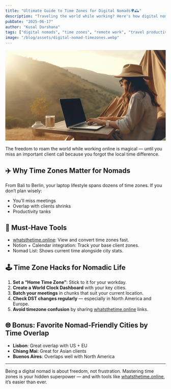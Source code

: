 ```yaml
---
title: "Ultimate Guide to Time Zones for Digital Nomads🌍🕰️"
description: "Traveling the world while working? Here's how digital nomads can master time zones, manage clients, and avoid scheduling disasters."
pubDate: "2025-06-17"
author: "Kusal Darshana"
tags: ["digital nomads", "time zones", "remote work", "travel productivity"]
image: "/blog/assets/digital-nomad-timezones.webp"
---
```


![Remote Work](assets/dn.webp)

The freedom to roam the world while working online is magical — until you miss an important client call because you forgot the local time difference.

## ✈️ Why Time Zones Matter for Nomads

From Bali to Berlin, your laptop lifestyle spans dozens of time zones. If you don’t plan wisely:
- You’ll miss meetings
- Overlap with clients shrinks
- Productivity tanks

## 🧰 Must-Have Tools

- [whatsthetime.online](https://whatsthetime.online): View and convert time zones fast.
- Notion + Calendar integration: Track your base client zones.
- Nomad List: Shows current time alongside city stats.

## 🕹️ Time Zone Hacks for Nomadic Life

1. **Set a “Home Time Zone”**: Stick to it for your workday.
2. **Create a World Clock Dashboard** with your key cities.
3. **Batch your meetings** in chunks that suit your current location.
4. **Check DST changes regularly** — especially in North America and Europe.
5. **Avoid timezone confusion** by sharing [whatsthetime.online](https://whatsthetime.online) links.

## 🌐 Bonus: Favorite Nomad-Friendly Cities by Time Overlap

- **Lisbon**: Great overlap with US + EU
- **Chiang Mai**: Great for Asian clients
- **Buenos Aires**: Overlaps well with North America

---

Being a digital nomad is about freedom, not frustration. Mastering time zones is your hidden superpower — and with tools like [whatsthetime.online](https://whatsthetime.online), it’s easier than ever.
